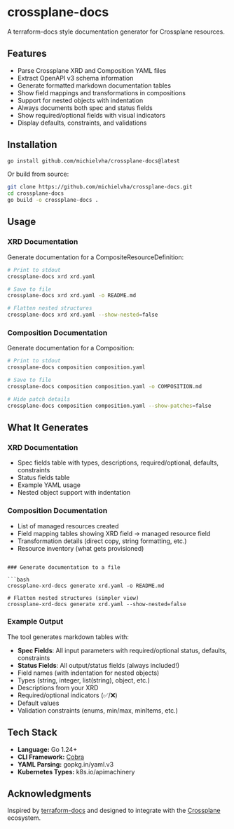 # crossplane-docs

A terraform-docs style documentation generator for Crossplane resources.

## Features

- Parse Crossplane XRD and Composition YAML files
- Extract OpenAPI v3 schema information
- Generate formatted markdown documentation tables
- Show field mappings and transformations in compositions
- Support for nested objects with indentation
- Always documents both spec and status fields
- Show required/optional fields with visual indicators
- Display defaults, constraints, and validations

## Installation

```bash
go install github.com/michielvha/crossplane-docs@latest
```

Or build from source:

```bash
git clone https://github.com/michielvha/crossplane-docs.git
cd crossplane-docs
go build -o crossplane-docs .
```

## Usage

### XRD Documentation

Generate documentation for a CompositeResourceDefinition:

```bash
# Print to stdout
crossplane-docs xrd xrd.yaml

# Save to file
crossplane-docs xrd xrd.yaml -o README.md

# Flatten nested structures
crossplane-docs xrd xrd.yaml --show-nested=false
```

### Composition Documentation

Generate documentation for a Composition:

```bash
# Print to stdout  
crossplane-docs composition composition.yaml

# Save to file
crossplane-docs composition composition.yaml -o COMPOSITION.md

# Hide patch details
crossplane-docs composition composition.yaml --show-patches=false
```

## What It Generates

### XRD Documentation
- Spec fields table with types, descriptions, required/optional, defaults, constraints
- Status fields table
- Example YAML usage
- Nested object support with indentation

### Composition Documentation
- List of managed resources created
- Field mapping tables showing XRD field → managed resource field
- Transformation details (direct copy, string formatting, etc.)
- Resource inventory (what gets provisioned)
```

### Generate documentation to a file

```bash
crossplane-xrd-docs generate xrd.yaml -o README.md

# Flatten nested structures (simpler view)
crossplane-xrd-docs generate xrd.yaml --show-nested=false
```

### Example Output

The tool generates markdown tables with:
- **Spec Fields**: All input parameters with required/optional status, defaults, constraints
- **Status Fields**: All output/status fields (always included!)
- Field names (with indentation for nested objects)
- Types (string, integer, list(string), object, etc.)
- Descriptions from your XRD
- Required/optional indicators (✅/❌)
- Default values
- Validation constraints (enums, min/max, minItems, etc.)

## Tech Stack

- **Language:** Go 1.24+
- **CLI Framework:** [Cobra](https://github.com/spf13/cobra)
- **YAML Parsing:** gopkg.in/yaml.v3
- **Kubernetes Types:** k8s.io/apimachinery

## Acknowledgments

Inspired by [terraform-docs](https://github.com/terraform-docs/terraform-docs) and designed to integrate with the [Crossplane](https://crossplane.io) ecosystem.
